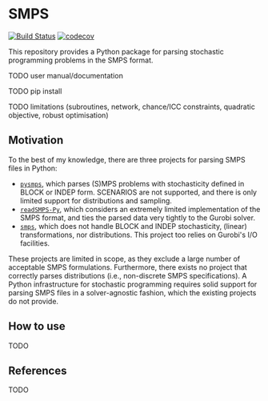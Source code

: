 # SMPS
[![Build Status](https://travis-ci.com/N-Wouda/SMPS.svg?branch=master)](https://travis-ci.com/N-Wouda/SMPS)
[![codecov](https://codecov.io/gh/N-Wouda/SMPS/branch/master/graph/badge.svg)](https://codecov.io/gh/N-Wouda/SMPS)

This repository provides a Python package for parsing stochastic programming 
problems in the SMPS format.

TODO user manual/documentation

TODO pip install

TODO limitations (subroutines, network, chance/ICC constraints,
                  quadratic objective, robust optimisation)

## Motivation

To the best of my knowledge, there are three projects for parsing SMPS files in 
Python:

- [`pysmps`](https://github.com/jmaerte/pysmps), which parses (S)MPS
  problems with stochasticity defined in BLOCK or INDEP form. SCENARIOS are not
  supported, and there is only limited support for distributions and sampling.
- [`readSMPS-Py`](https://github.com/siavashtab/readSMPS-Py), which considers
  an extremely limited implementation of the SMPS format, and ties the parsed 
  data very tightly to the Gurobi solver.
- [`smps`](https://github.com/robin-vjc/smps), which does not handle BLOCK and 
  INDEP stochasticity, (linear) transformations, nor distributions. This project
  too relies on Gurobi's I/O facilities.

These projects are limited in scope, as they exclude a large number of 
acceptable SMPS formulations. Furthermore, there exists no project that
correctly parses distributions (i.e., non-discrete SMPS specifications). A 
Python infrastructure for stochastic programming requires solid support for
parsing SMPS files in a solver-agnostic fashion, which the existing projects
do not provide.

## How to use

TODO

## References

TODO
